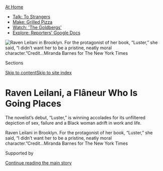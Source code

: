<div id="app">

<div>

<div>

<div>

</div>

<div data-aria-hidden="false">

<div id="site-content" data-role="main">

<div>

<div class="css-1aor85t" style="opacity:0.000000001;z-index:-1;visibility:hidden">

<div class="css-1hqnpie">

<div class="css-epjblv">

<span class="css-17xtcya">[Books](/section/books)</span><span class="css-x15j1o">|</span><span class="css-fwqvlz">Raven
Leilani, a Flâneur Who Is Going
Places</span>

</div>

<div class="css-k008qs">

<div class="css-1iwv8en">

<span class="css-18z7m18"></span>

<div>

</div>

</div>

<span class="css-1n6z4y">https://nyti.ms/3ffTMXt</span>

<div class="css-1705lsu">

<div class="css-4xjgmj">

<div class="css-4skfbu" data-role="toolbar" data-aria-label="Social Media Share buttons, Save button, and Comments Panel with current comment count" data-testid="share-tools">

  - 
  - 
  - 
  - 
    
    <div class="css-6n7j50">
    
    </div>

  - 

</div>

</div>

</div>

</div>

</div>

</div>

<div id="NYT_TOP_BANNER_REGION" class="css-11qgg8s">

<div>

<div id="maps-athome-menu" class="section interactive-content interactive-size-medium css-1du2ztb">

<div class="css-17ih8de interactive-body">

<div class="at-home-nav__innerContainer">

<div class="at-home-nav__title">

[At
Home](https://www.nytimes3xbfgragh.onion/spotlight/at-home?action=click&pgtype=Article&state=default&region=TOP_BANNER&context=at_home_menu)

</div>

  - [Talk: To
    Strangers](https://www.nytimes3xbfgragh.onion/2020/08/03/well/family/the-benefits-of-talking-to-strangers.html?action=click&pgtype=Article&state=default&region=TOP_BANNER&context=at_home_menu)
  - [Make: Grilled
    Pizza](https://www.nytimes3xbfgragh.onion/2020/08/01/at-home/coronavirus-make-pizza-on-a-grill.html?action=click&pgtype=Article&state=default&region=TOP_BANNER&context=at_home_menu)
  - [Watch: 'The
    Goldbergs'](https://www.nytimes3xbfgragh.onion/2020/07/31/arts/television/goldbergs-abc-stream.html?action=click&pgtype=Article&state=default&region=TOP_BANNER&context=at_home_menu)
  - [Explore: Reporters' Google
    Docs](https://www.nytimes3xbfgragh.onion/interactive/2020/at-home/even-more-reporters-editors-diaries-lists-recommendations.html?action=click&pgtype=Article&state=default&region=TOP_BANNER&context=at_home_menu)

</div>

</div>

</div>

</div>

</div>

<div id="fullBleedHeaderContent">

<div class="css-n4ws9g">

![<span class="css-16f3y1r e13ogyst0" data-aria-hidden="true">Raven
Leilani in Brooklyn. For the protagonist of her book, “Luster,” she
said, “I didn’t want her to be a pristine, neatly moral
character.”</span><span class="css-cnj6d5 e1z0qqy90" itemprop="copyrightHolder"><span class="css-1ly73wi e1tej78p0">Credit...</span><span><span>Miranda
Barnes for The New York
Times</span></span></span>](https://static01.graylady3jvrrxbe.onion/images/2020/07/28/books/28Leilani2/28Leilani2-articleLarge-v4.jpg?quality=75&auto=webp&disable=upscale)

</div>

<div class="css-3z92zw">

<div class="css-6cn7ki">

<div class="NYTAppHideMasthead css-1bcu9v6 e1suatyy0">

<div class="section css-1o1qe8k e1suatyy2">

<div class="css-cu5p7t er09x8g0">

<div class="css-6n7j50">

</div>

<span class="css-1dv1kvn">Sections</span>

[Skip to content](#site-content)[Skip to site index](#site-index)

</div>

<div class="css-10698na e1huz5gh0">

</div>

</div>

</div>

<div class="css-1sojcmr ehdk2mb0">

# Raven Leilani, a Flâneur Who Is Going Places

</div>

The novelist’s debut, “Luster,” is winning accolades for its unfiltered
depiction of sex, failure and a Black woman adrift in work and life.

</div>

</div>

<div class="css-nwzfg5 e1gnum310">

<span class="css-1f9pvn2 books">Raven Leilani in Brooklyn. For the
protagonist of her book, “Luster,” she said, “I didn’t want her to be a
pristine, neatly moral
character.”</span><span class="css-cnj6d5 e1z0qqy90" itemprop="copyrightHolder"><span class="css-1ly73wi e1tej78p0">Credit...</span><span><span>Miranda
Barnes for The New York Times</span></span></span>

</div>

<div id="sponsor-wrapper" class="css-1hyfx7x">

<div id="sponsor-slug" class="css-19vbshk">

Supported by

</div>

[Continue reading the main
story](#after-sponsor)

<div id="sponsor" class="ad sponsor-wrapper" style="text-align:center;height:100%;display:block">

</div>

<div id="after-sponsor">

</div>

</div>

<div class="css-1wx1auc e1gnum311">

<div class="css-18e8msd">

<div class="css-vp77d3 epjyd6m0">

<div class="css-hus3qt ey68jwv0" data-aria-hidden="true">

[![Concepción de
León](https://static01.graylady3jvrrxbe.onion/images/2018/07/16/multimedia/author-concepcion-de-leon/author-concepcion-de-leon-thumbLarge.png
"Concepción de León")](https://www.nytimes3xbfgragh.onion/by/concepcion-de-leon)

</div>

<div class="css-1baulvz">

By [<span class="css-1baulvz last-byline" itemprop="name">Concepción de
León</span>](https://www.nytimes3xbfgragh.onion/by/concepcion-de-leon)

</div>

</div>

  - 
    
    <div class="css-ld3wwf e16638kd2">
    
    Published July 31, 2020Updated Aug. 4,
    2020
    
    </div>

  - 
    
    <div class="css-4xjgmj">
    
    <div class="css-pvvomx" data-role="toolbar" data-aria-label="Social Media Share buttons, Save button, and Comments Panel with current comment count" data-testid="share-tools">
    
      - 
      - 
      - 
      - 
        
        <div class="css-6n7j50">
        
        </div>
    
      - 
    
    </div>
    
    </div>

</div>

</div>

</div>

<div class="section meteredContent css-1r7ky0e" name="articleBody" itemprop="articleBody">

<div class="css-1fanzo5 StoryBodyCompanionColumn">

<div class="css-53u6y8">

Raven Leilani has one of this summer’s [most anticipated fiction
debuts](https://www.nytimes3xbfgragh.onion/2020/07/30/books/new-august-books.html),
but in some ways, she is already anticipating the day the buzz dies
down.

That is when she plans to take some time to grieve the loss of her
father, Warren, who died from Covid-19 in April. “There’s an aspect of
this moment — because of the enormity of it, you see the number of
people who have died — it feels abstract,” she said in an interview.
“But it’s not abstract at all. Every single number was a person, and
one of those was my dad.”

Because of their complicated relationship, her parents’ separation when
Leilani was in college and the forced isolation of the coronavirus
pandemic, she has had to process the loss alone. That kind of solitude
is not what she is used to, having grown up first in the Bronx, then a
suburb of Albany, N.Y., in a family of West Indian artists who
encouraged her creativity.

For years, she juggled jobs and art, doing her writing at night or
during work shifts. “The going was slow and the going was private,”
Leilani said. “There was a frenzy to that grind.”

</div>

</div>

<div class="css-1fanzo5 StoryBodyCompanionColumn">

<div class="css-53u6y8">

It’s a frenzy she captures in her novel, “Luster,” out on Tuesday. It
follows Edie, a Black woman in her 20s scraping by on a publishing
salary while trying to self-actualize as an artist. When Edie meets
Eric, an older, married white man whose wife has agreed to an open
marriage, Edie becomes entangled with them and their daughter — an
adopted Black 12-year-old named Akila — in unexpected ways.

\[ *Read* [*Parul Sehgal’s
review*](https://www.nytimes3xbfgragh.onion/2020/08/04/books/review-luster-raven-leilani.html)
*of “Luster.”* \]

“I wanted to write a story about a Black woman who fails a lot and is
sort of grasping for human connection and making mistakes,” Leilani, now
29, said. “I didn’t want her to be a pristine, neatly moral character.”

</div>

</div>

<div class="css-79elbk" data-testid="photoviewer-wrapper">

<div class="css-z3e15g" data-testid="photoviewer-wrapper-hidden">

</div>

<div class="css-1a48zt4 ehw59r15" data-testid="photoviewer-children">

![<span class="css-16f3y1r e13ogyst0" data-aria-hidden="true">Raven
Leilani’s “Luster” is out on Aug.
4.</span>](https://static01.graylady3jvrrxbe.onion/images/2020/08/18/books/18Leilani/18Leilani-articleLarge.jpg?quality=75&auto=webp&disable=upscale)

</div>

</div>

<div class="css-1fanzo5 StoryBodyCompanionColumn">

<div class="css-53u6y8">

Farrar, Straus and Giroux, Leilani’s publisher, has named “Luster” its
novel of August, part of [a campaign this year](https://fsg2020.com/)
highlighting reading “for solace, for protection, for instruction, for
survival, for music.” “She is exactly the kind of writer that we’ve
always published and that we’ve always been dedicated to publishing —
someone who is an artist and a craftsman, but also someone who is
speaking to her moment and our cultural history,” Jenna Johnson, who
acquired the book for the publisher, said.

Ahead of its publication, “Luster” has already been praised by other
writers, including Carmen Maria Machado, Brit Bennett and Angela
Flournoy. In an email, Zadie Smith, who taught Leilani in grad school,
called “Luster” a “daring, perverse, wildly funny book about how we use
each other — especially how the old use the young, socially,
economically and intimately.”

</div>

</div>

<div class="css-1fanzo5 StoryBodyCompanionColumn">

<div class="css-53u6y8">

Machado, the author of “[In the Dream
House](https://www.nytimes3xbfgragh.onion/2019/10/29/books/in-dream-house-memoir-carmen-maria-machado.html)”
and “[Her Body and Other
Parties](https://www.nytimes3xbfgragh.onion/2017/10/04/books/review-her-body-and-other-parties-carmen-maria-machado.html),”
said “Luster” “took me by the throat and didn’t really let me go,”
particularly when it came to the way Leilani writes about sex. “They
were hot and real and also did all the things I want sex scenes to do,
which is feel realistic, sometimes be sexy, sometimes be unpleasant or
stressful, but allowing for both, allowing for real bodies,” Machado
said.

For Leilani, those scenes were her way to capture “a free Black girl”
and the “perversity” of sexual thoughts when allowed to roam free. She
also wanted to highlight a nonlinear artistic path, one that came in
contact with the real world. “You talk to other writers and they’re sort
of dogged by this specter of ‘I’m not making anything,’” she said, “but
for most of us, that’s the reality of making art, is not making it.”

</div>

</div>

<div class="css-cfo9c3">

</div>

<div class="css-1fanzo5 StoryBodyCompanionColumn">

<div class="css-53u6y8">

That Edie is a painter is no coincidence. As a teenager, Leilani
expected that she would be a visual artist as well. She attended a high
school with a strong art program, where she said she and her classmates
engaged in serious critiques of their work. But when it came time to
apply for college, she realized that she wasn’t quite good enough to
make a career out of painting.

“I still loved it a lot, and I think you can see that in a lot of my
writing, but with grappling with those artistic limits, I found that it
took the love out of it a little bit,” she said. “With writing, that’s
not the case. Even when it’s hard, I still love it.”

After graduating college in 2012, Leilani took the first job she could
find, as an imaging specialist at Ancestry.com. She went on to work at a
scientific journal, on a top-secret project for the Department of
Defense and as a Postmates delivery person. When she moved from
Washington to New York to pursue her M.F.A. at New York University in
2017, she joined Macmillan as a production associate.

“I’d write inside the HTML of the e-books, so it looked like I was
making corrections,” she said, “but I was writing ‘Luster.’” At other
jobs, she wrote on the backs of receipts or in email drafts. Leilani
started writing under her first and middle name — her surname is
Baptiste — as a way to separate her literary work from her employment.

</div>

</div>

<div class="css-1fanzo5 StoryBodyCompanionColumn">

<div class="css-53u6y8">

Those years are present in much of her work. The job at the Department
of Defense inspired the short story “[Hard
Water](https://cosmonautsavenue.com/raven-leilani-fiction/).” In 2016,
she found herself having trouble breathing for half a year and turned
the experience into the story “[Breathing
Exercise](https://cosmonautsavenue.com/raven-leilani-fiction/),”
published in the Yale Review. And she was adamant that work play a big
role in the lives of the characters in “Luster.”

“It was important to me,” Leilani said, “to have a book where characters
have work, where characters have something they do and care
about.”

</div>

</div>

<div class="css-79elbk" data-testid="photoviewer-wrapper">

<div class="css-z3e15g" data-testid="photoviewer-wrapper-hidden">

</div>

<div class="css-1a48zt4 ehw59r15" data-testid="photoviewer-children">

<div class="css-1xdhyk6 erfvjey0">

<span class="css-1ly73wi e1tej78p0">Image</span>

<div class="css-zjzyr8">

<div data-testid="lazyimage-container" style="height:387.9555555555556px">

</div>

</div>

</div>

<span class="css-16f3y1r e13ogyst0" data-aria-hidden="true">“Luster,”
Leilani said, “was an experiment in speaking honestly and in committing
to a distinct point of
view.”</span><span class="css-cnj6d5 e1z0qqy90" itemprop="copyrightHolder"><span class="css-1ly73wi e1tej78p0">Credit...</span><span>Miranda
Barnes for The New York Times</span></span>

</div>

</div>

<div class="css-1fanzo5 StoryBodyCompanionColumn">

<div class="css-53u6y8">

Her early writing years involved a lot of trial and error, including a
“sexy science fiction” novel and another that drew on her love of
comic books and music. “I felt preoccupied with the idea of an original
product. I wanted it to be weird and I wanted it to be strange and I
wanted it to feel new,” she said. “But when I was working on those
projects, they felt very opaque and without purpose.”

So when she got to grad school, she discarded them and thought, “I can
do better. And not just do better, but write something that I really
mean.” “Luster,” Leilani said, “was an experiment in speaking honestly
and in committing to a distinct point of view.”

Her goal in developing the character of Edie was to melt away the
“studiedness” that people — especially Black people — learn as a
survival mechanism in a world where they are constantly surveilled. “I
wanted Edie to take up space,” she said. “I wanted her to always be
articulating to us, even though she’s not articulating to the people in
her environment, what she wanted.”

In a [review of the
book](https://www.vqronline.org/fiction-criticism/2020/06/sex-city) in
the Virginia Quarterly Review, the writer Kaitlyn Greenidge described
Edie as a Black flâneur, one who walks through the city cataloging her
surroundings, blending in as best she can with the crowd.

</div>

</div>

<div class="css-1fanzo5 StoryBodyCompanionColumn">

<div class="css-53u6y8">

“She is playing with language in such an invigorating way,” Greenidge
said in an interview. “People say that about literary novels all the
time: ‘oh, the language, the language, the language.’ But oftentimes
that ends up in inscrutable or not very exciting sentences. That is not
the case with Raven. Her use of language is truly surprising.”

Leilani, who often clears her head with long walks around New York City,
was struck by the flâneur comparison. She credits poetry as formative to
her writing. “There’s something beautiful about rhythm, about style,
about pattern,” she said. “I think because I started with a love of
poetry, the way I sort of transitioned into writing prose and
novel-length stuff and short fiction is that I still felt obsessed by
the part of writing that is about language.” She often obsesses over
sentence-level changes and won’t move on until she gets it just right.

Now she writes full-time, spending most of her days seated on her bed,
slowly making a dent in it while she writes until “the sun is gone.”

“Because so much of my life has been work, has been a deferral of my
dream to make anything in terms of my art,” Leilani said, “it feels
incredible that my days right now can be about that. It feels magical.”

</div>

</div>

<div>

</div>

<div class="css-1fanzo5 StoryBodyCompanionColumn">

<div class="css-53u6y8">

*Follow New York Times Books on*
[*Facebook*](https://www.facebookcorewwwi.onion/nytbooks/)*,*
[*Twitter*](https://twitter.com/nytimesbooks) *and*
[*Instagram*](https://www.instagram.com/nytbooks/)*, sign up for* [*our
newsletter*](https://www.nytimes3xbfgragh.onion/newsletters/books-review)
*or* [*our literary
calendar*](https://www.nytimes3xbfgragh.onion/interactive/2017/books/books-calendar.html)*.
And listen to us on the* [*Book Review
podcast*](https://www.nytimes3xbfgragh.onion/column/book-review-podcast)*.*

</div>

</div>

</div>

<div>

</div>

<div>

</div>

<div>

</div>

<div>

<div id="bottom-wrapper" class="css-1ede5it">

<div id="bottom-slug" class="css-l9onyx">

Advertisement

</div>

[Continue reading the main
story](#after-bottom)

<div id="bottom" class="ad bottom-wrapper" style="text-align:center;height:100%;display:block;min-height:90px">

</div>

<div id="after-bottom">

</div>

</div>

</div>

</div>

</div>

## Site Index

<div>

</div>

## Site Information Navigation

  - [© <span>2020</span> <span>The New York Times
    Company</span>](https://help.nytimes3xbfgragh.onion/hc/en-us/articles/115014792127-Copyright-notice)

<!-- end list -->

  - [NYTCo](https://www.nytco.com/)
  - [Contact
    Us](https://help.nytimes3xbfgragh.onion/hc/en-us/articles/115015385887-Contact-Us)
  - [Work with us](https://www.nytco.com/careers/)
  - [Advertise](https://nytmediakit.com/)
  - [T Brand Studio](http://www.tbrandstudio.com/)
  - [Your Ad
    Choices](https://www.nytimes3xbfgragh.onion/privacy/cookie-policy#how-do-i-manage-trackers)
  - [Privacy](https://www.nytimes3xbfgragh.onion/privacy)
  - [Terms of
    Service](https://help.nytimes3xbfgragh.onion/hc/en-us/articles/115014893428-Terms-of-service)
  - [Terms of
    Sale](https://help.nytimes3xbfgragh.onion/hc/en-us/articles/115014893968-Terms-of-sale)
  - [Site
    Map](https://spiderbites.nytimes3xbfgragh.onion)
  - [Help](https://help.nytimes3xbfgragh.onion/hc/en-us)
  - [Subscriptions](https://www.nytimes3xbfgragh.onion/subscription?campaignId=37WXW)

</div>

</div>

</div>

</div>
